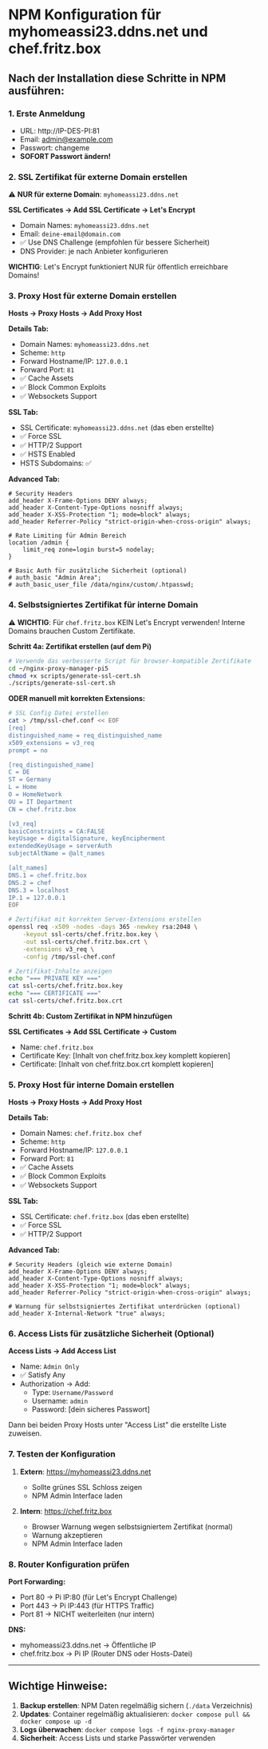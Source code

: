 # NPM Konfiguration für myhomeassi23.ddns.net und chef.fritz.box

## Nach der Installation diese Schritte in NPM ausführen:

### 1. Erste Anmeldung
- URL: http://IP-DES-PI:81
- Email: admin@example.com
- Passwort: changeme
- **SOFORT Passwort ändern!**

### 2. SSL Zertifikat für externe Domain erstellen

⚠️ **NUR für externe Domain**: `myhomeassi23.ddns.net`

**SSL Certificates → Add SSL Certificate → Let's Encrypt**
- Domain Names: `myhomeassi23.ddns.net`
- Email: `deine-email@domain.com`
- ✅ Use DNS Challenge (empfohlen für bessere Sicherheit)
- DNS Provider: je nach Anbieter konfigurieren

**WICHTIG**: Let's Encrypt funktioniert NUR für öffentlich erreichbare Domains!

### 3. Proxy Host für externe Domain erstellen

**Hosts → Proxy Hosts → Add Proxy Host**

**Details Tab:**
- Domain Names: `myhomeassi23.ddns.net`
- Scheme: `http`
- Forward Hostname/IP: `127.0.0.1`
- Forward Port: `81`
- ✅ Cache Assets
- ✅ Block Common Exploits
- ✅ Websockets Support

**SSL Tab:**
- SSL Certificate: `myhomeassi23.ddns.net` (das eben erstellte)
- ✅ Force SSL
- ✅ HTTP/2 Support
- ✅ HSTS Enabled
- HSTS Subdomains: ✅

**Advanced Tab:**
```nginx
# Security Headers
add_header X-Frame-Options DENY always;
add_header X-Content-Type-Options nosniff always;
add_header X-XSS-Protection "1; mode=block" always;
add_header Referrer-Policy "strict-origin-when-cross-origin" always;

# Rate Limiting für Admin Bereich
location /admin {
    limit_req zone=login burst=5 nodelay;
}

# Basic Auth für zusätzliche Sicherheit (optional)
# auth_basic "Admin Area";
# auth_basic_user_file /data/nginx/custom/.htpasswd;
```

### 4. Selbstsigniertes Zertifikat für interne Domain

⚠️ **WICHTIG**: Für `chef.fritz.box` KEIN Let's Encrypt verwenden! 
Interne Domains brauchen Custom Zertifikate.

**Schritt 4a: Zertifikat erstellen (auf dem Pi)**
```bash
# Verwende das verbesserte Script für browser-kompatible Zertifikate
cd ~/nginx-proxy-manager-pi5
chmod +x scripts/generate-ssl-cert.sh
./scripts/generate-ssl-cert.sh
```

**ODER manuell mit korrekten Extensions:**
```bash
# SSL Config Datei erstellen
cat > /tmp/ssl-chef.conf << EOF
[req]
distinguished_name = req_distinguished_name
x509_extensions = v3_req
prompt = no

[req_distinguished_name]
C = DE
ST = Germany
L = Home
O = HomeNetwork
OU = IT Department
CN = chef.fritz.box

[v3_req]
basicConstraints = CA:FALSE
keyUsage = digitalSignature, keyEncipherment
extendedKeyUsage = serverAuth
subjectAltName = @alt_names

[alt_names]
DNS.1 = chef.fritz.box
DNS.2 = chef
DNS.3 = localhost
IP.1 = 127.0.0.1
EOF

# Zertifikat mit korrekten Server-Extensions erstellen
openssl req -x509 -nodes -days 365 -newkey rsa:2048 \
    -keyout ssl-certs/chef.fritz.box.key \
    -out ssl-certs/chef.fritz.box.crt \
    -extensions v3_req \
    -config /tmp/ssl-chef.conf

# Zertifikat-Inhalte anzeigen
echo "=== PRIVATE KEY ==="
cat ssl-certs/chef.fritz.box.key
echo "=== CERTIFICATE ==="
cat ssl-certs/chef.fritz.box.crt
```

**Schritt 4b: Custom Zertifikat in NPM hinzufügen**

**SSL Certificates → Add SSL Certificate → Custom**
- Name: `chef.fritz.box`
- Certificate Key: [Inhalt von chef.fritz.box.key komplett kopieren]
- Certificate: [Inhalt von chef.fritz.box.crt komplett kopieren]

### 5. Proxy Host für interne Domain erstellen

**Hosts → Proxy Hosts → Add Proxy Host**

**Details Tab:**
- Domain Names: `chef.fritz.box chef`
- Scheme: `http`
- Forward Hostname/IP: `127.0.0.1`
- Forward Port: `81`
- ✅ Cache Assets
- ✅ Block Common Exploits
- ✅ Websockets Support

**SSL Tab:**
- SSL Certificate: `chef.fritz.box` (das eben erstellte)
- ✅ Force SSL
- ✅ HTTP/2 Support

**Advanced Tab:**
```nginx
# Security Headers (gleich wie externe Domain)
add_header X-Frame-Options DENY always;
add_header X-Content-Type-Options nosniff always;
add_header X-XSS-Protection "1; mode=block" always;
add_header Referrer-Policy "strict-origin-when-cross-origin" always;

# Warnung für selbstsigniertes Zertifikat unterdrücken (optional)
add_header X-Internal-Network "true" always;
```

### 6. Access Lists für zusätzliche Sicherheit (Optional)

**Access Lists → Add Access List**
- Name: `Admin Only`
- ✅ Satisfy Any
- Authorization → Add:
  - Type: `Username/Password`
  - Username: `admin`
  - Password: [dein sicheres Passwort]

Dann bei beiden Proxy Hosts unter "Access List" die erstellte Liste zuweisen.

### 7. Testen der Konfiguration

1. **Extern**: https://myhomeassi23.ddns.net
   - Sollte grünes SSL Schloss zeigen
   - NPM Admin Interface laden

2. **Intern**: https://chef.fritz.box
   - Browser Warnung wegen selbstsigniertem Zertifikat (normal)
   - Warnung akzeptieren
   - NPM Admin Interface laden

### 8. Router Konfiguration prüfen

**Port Forwarding:**
- Port 80 → Pi IP:80 (für Let's Encrypt Challenge)
- Port 443 → Pi IP:443 (für HTTPS Traffic)
- Port 81 → NICHT weiterleiten (nur intern)

**DNS:**
- myhomeassi23.ddns.net → Öffentliche IP
- chef.fritz.box → Pi IP (Router DNS oder Hosts-Datei)

---

## Wichtige Hinweise:

1. **Backup erstellen**: NPM Daten regelmäßig sichern (`./data` Verzeichnis)
2. **Updates**: Container regelmäßig aktualisieren: `docker compose pull && docker compose up -d`
3. **Logs überwachen**: `docker compose logs -f nginx-proxy-manager`
4. **Sicherheit**: Access Lists und starke Passwörter verwenden
